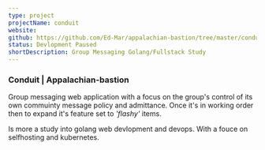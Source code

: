 ```yaml
---
type: project
projectName: conduit
website:
github: https://github.com/Ed-Mar/appalachian-bastion/tree/master/conduit
status: Devlopment Paused
shortDescription: Group Messaging Golang/Fullstack Study
---
```


### Conduit | Appalachian-bastion

Group messaging web application with a focus on the group's control of its own commuinty message policy and admittance. Once it's in working order then to expand it's feature set to *'flashy'* items.

 Is more a study into golang web devlopment and devops. With a fouce on selfhosting and kubernetes. 